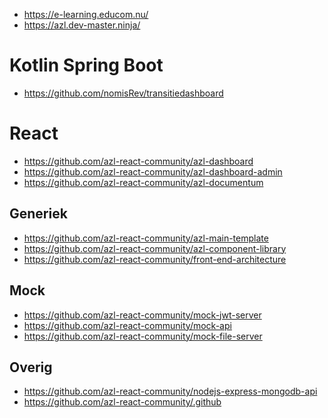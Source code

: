 - https://e-learning.educom.nu/
- https://azl.dev-master.ninja/
  
# Kotlin Spring Boot

- https://github.com/nomisRev/transitiedashboard

# React

- https://github.com/azl-react-community/azl-dashboard
- https://github.com/azl-react-community/azl-dashboard-admin
- https://github.com/azl-react-community/azl-documentum

## Generiek

- https://github.com/azl-react-community/azl-main-template
- https://github.com/azl-react-community/azl-component-library
- https://github.com/azl-react-community/front-end-architecture

## Mock

- https://github.com/azl-react-community/mock-jwt-server
- https://github.com/azl-react-community/mock-api
- https://github.com/azl-react-community/mock-file-server

## Overig

- https://github.com/azl-react-community/nodejs-express-mongodb-api
- https://github.com/azl-react-community/.github


<!--
### Hi there 👋

**MarcHouben/MarcHouben** is a ✨ _special_ ✨ repository because its `README.md` (this file) appears on your GitHub profile.

Here are some ideas to get you started:

- 🔭 I’m currently working on ...
- 🌱 I’m currently learning ...
- 👯 I’m looking to collaborate on ...
- 🤔 I’m looking for help with ...
- 💬 Ask me about ...
- 📫 How to reach me: ...
- 😄 Pronouns: ...
- ⚡ Fun fact: ...
-->
